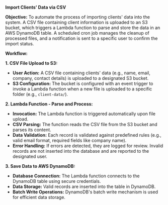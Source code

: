 **Import Clients' Data via CSV**

**Objective:**
To automate the process of importing clients' data into the system. A CSV file containing client information is uploaded to an S3 bucket, which triggers a Lambda function to parse and store the data in an AWS DynamoDB table. A scheduled cron job manages the cleanup of processed files, and a notification is sent to a specific user to confirm the import status.

**Workflow:**

**1. CSV File Upload to S3:**

- **User Action:** A CSV file containing clients' data (e.g., name, email, company, contact details) is uploaded to a designated S3 bucket.
- **S3 Configuration:** The bucket is configured with an event trigger to invoke a Lambda function when a new file is uploaded to a specific folder (e.g., `client-data/`).

**2. Lambda Function - Parse and Process:**

- **Invocation:** The Lambda function is triggered automatically upon file upload.
- **CSV Parsing:** The function reads the CSV file from the S3 bucket and parses its content.
- **Data Validation:** Each record is validated against predefined rules (e.g., valid email format, required fields like company name).
- **Error Handling:** If errors are detected, they are logged for review. Invalid records are not inserted into the database and are reported to the designated user.

**3. Save Data to AWS DynamoDB:**

- **Database Connection:** The Lambda function connects to the DynamoDB table using secure credentials.
- **Data Storage:** Valid records are inserted into the table in DynamoDB.
- **Batch Write Operations:** DynamoDB's batch write mechanism is used for efficient data storage.
